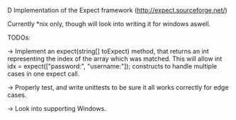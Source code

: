 D Implementation of the Expect framework (http://expect.sourceforge.net/)

Currently *nix only, though will look into writing it for windows aswell.

TODOs:

-> Implement an expect(string[] toExpect) method, that returns an int representing the index of the array which was matched.
   This will allow int idx = expect(["password:", "username:"]); constructs to handle multiple cases in one expect call.
    
-> Properly test, and write unittests to be sure it all works correctly for edge cases.

-> Look into supporting Windows.
